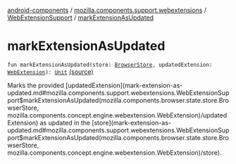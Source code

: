 [android-components](../../index.md) / [mozilla.components.support.webextensions](../index.md) / [WebExtensionSupport](index.md) / [markExtensionAsUpdated](./mark-extension-as-updated.md)

# markExtensionAsUpdated

`fun markExtensionAsUpdated(store: `[`BrowserStore`](../../mozilla.components.browser.state.store/-browser-store/index.md)`, updatedExtension: `[`WebExtension`](../../mozilla.components.concept.engine.webextension/-web-extension/index.md)`): `[`Unit`](https://kotlinlang.org/api/latest/jvm/stdlib/kotlin/-unit/index.html) [(source)](https://github.com/mozilla-mobile/android-components/blob/master/components/support/webextensions/src/main/java/mozilla/components/support/webextensions/WebExtensionSupport.kt#L236)

Marks the provided [updatedExtension](mark-extension-as-updated.md#mozilla.components.support.webextensions.WebExtensionSupport$markExtensionAsUpdated(mozilla.components.browser.state.store.BrowserStore, mozilla.components.concept.engine.webextension.WebExtension)/updatedExtension) as updated in the [store](mark-extension-as-updated.md#mozilla.components.support.webextensions.WebExtensionSupport$markExtensionAsUpdated(mozilla.components.browser.state.store.BrowserStore, mozilla.components.concept.engine.webextension.WebExtension)/store).

